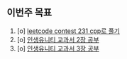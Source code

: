 ## 이번주 목표
1. [o] [leetcode contest 231 cpp로 풀기](https://github.com/jh20s/stupid-week-2021/tree/jh20s/2021/03/14/jh20s/contest%23231)
2. [o] [인생유니티 교과서 2장 공부](https://github.com/jh20s/stupid-week-2021/tree/jh20s/2021/03/14/jh20s/unity)
3. [o] [인생유니티 교과서 3장 공부](https://github.com/jh20s/stupid-week-2021/tree/jh20s/2021/03/14/jh20s/unity)


